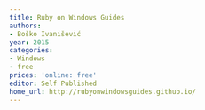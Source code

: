 ```yaml
---
title: Ruby on Windows Guides
authors:
- Boško Ivanišević
year: 2015
categories:
- Windows
- free
prices: 'online: free'
editor: Self Published
home_url: http://rubyonwindowsguides.github.io/
---
```

